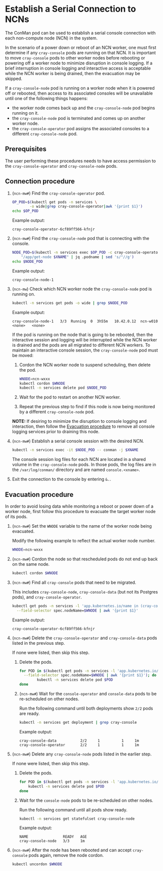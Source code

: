 # Establish a Serial Connection to NCNs

The ConMan pod can be used to establish a serial console connection with each non-compute node (NCN) in the system.

In the scenario of a power down or reboot of an NCN worker, one must first determine if any `cray-console` pods
are running on that NCN. It is important to move `cray-console` pods to other worker nodes before rebooting or
powering off a worker node to minimize disruption in console logging. If a brief interruption in console logging
and interactive access is acceptable while the NCN worker is being drained, then the evacuation may be skipped.

If a `cray-console-node` pod is running on a worker node when it is powered off or rebooted, then access to its
associated consoles will be unavailable until one of the following things happens:

* the worker node comes back up and the `cray-console-node` pod begins running on it.
* the `cray-console-node` pod is terminated and comes up on another worker node.
* the `cray-console-operator` pod assigns the associated consoles to a different `cray-console-node` pod.

## Prerequisites

The user performing these procedures needs to have access permission to the `cray-console-operator` and `cray-console-node` pods.

## Connection procedure

1. (`ncn-mw#`) Find the `cray-console-operator` pod.

    ```bash
    OP_POD=$(kubectl get pods -n services \
            -o wide|grep cray-console-operator|awk '{print $1}')
    echo $OP_POD
    ```

    Example output:

    ```text
    cray-console-operator-6cf89ff566-kfnjr
    ```

1. (`ncn-mw#`) Find the `cray-console-node` pod that is connecting with the console.

    ```bash
    NODE_POD=$(kubectl -n services exec $OP_POD -c cray-console-operator -- sh -c \
        "/app/get-node $XNAME" | jq .podname | sed 's/"//g')
    echo $NODE_POD
    ```

    Example output:

    ```text
    cray-console-node-1
    ```

1. (`ncn-mw`) Check which NCN worker node the `cray-console-node` pod is running on.

    ```bash
    kubectl -n services get pods -o wide | grep $NODE_POD
    ```

    Example output:

    ```text
    cray-console-node-1   3/3  Running  0  3h55m   10.42.0.12  ncn-w010   <none>   <none>
    ```

    If the pod is running on the node that is going to be rebooted, then the interactive session
    and logging will be interrupted while the NCN worker is drained and the pods are all
    migrated to different NCN workers. To maintain an interactive console session, the
    `cray-console-node` pod must be moved:

    1. Cordon the NCN worker node to suspend scheduling, then delete the pod.

        ```bash
        WNODE=ncn-wxxx
        kubectl cordon $WNODE
        kubectl -n services delete pod $NODE_POD
        ```

    1. Wait for the pod to restart on another NCN worker.

    1. Repeat the previous step to find if this node is now being monitored by a different `cray-console-node` pod.

    **NOTE:** If desiring to minimize the disruption to console logging and interaction, 
    then follow the [Evacuation procedure](#evacuation-procedure) to remove all console
    logging services prior to draining this node.

1. (`ncn-mw#`) Establish a serial console session with the desired NCN.

    ```bash
    kubectl -n services exec -it $NODE_POD -- conman -j $XNAME
    ```

    The console session log files for each NCN are located in a shared volume in the `cray-console-node` pods.
    In those pods, the log files are in the `/var/log/conman/` directory and are named `console.<xname>`.

1. Exit the connection to the console by entering `&.`.

## Evacuation procedure

In order to avoid losing data while monitoring a reboot or power down of a worker node,
first follow this procedure to evacuate the target worker node of its pods.

1. (`ncn-mw#`) Set the `WNODE` variable to the name of the worker node being evacuated.

    Modify the following example to reflect the actual worker node number.

    ```bash
    WNODE=ncn-wxxx
    ```

1. (`ncn-mw#`) Cordon the node so that rescheduled pods do not end up back on the same node.

    ```bash
    kubectl cordon $WNODE
    ```

1. (`ncn-mw#`) Find all `cray-console` pods that need to be migrated.

    This includes `cray-console-node`, `cray-console-data` (but not its Postgres pods), and `cray-console-operator`.

    ```bash
    kubectl get pods -n services -l 'app.kubernetes.io/name in (cray-console-node, cray-console-data, cray-console-operator)' \
      --field-selector spec.nodeName=$WNODE | awk '{print $1}'
    ```

    Example output:

    ```text
    cray-console-operator-6cf89ff566-kfnjr
    ```

1. (`ncn-mw#`) Delete the `cray-console-operator` and `cray-console-data` pods listed in the previous step.

    If none were listed, then skip this step.

    1. Delete the pods.

        ```bash
        for POD in $(kubectl get pods -n services -l 'app.kubernetes.io/name in (cray-console-data, cray-console-operator)' \
          --field-selector spec.nodeName=$WNODE | awk '{print $1}'); do
                kubectl -n services delete pod $POD
        done
        ```

    1. (`ncn-mw#`) Wait for the `console-operator` and `console-data` pods to be re-scheduled on other nodes.

        Run the following command until both deployments show `2/2` pods are ready.

        ```bash
        kubectl -n services get deployment | grep cray-console
        ```

        Example output:

        ```text
        cray-console-data           2/2     1          1     1m
        cray-console-operator       2/2     1          1     1m
        ```

1. (`ncn-mw#`) Delete any `cray-console-node` pods listed in the earlier step.

    If none were listed, then skip this step.

    1. Delete the pods.

        ```bash
        for POD in $(kubectl get pods -n services -l 'app.kubernetes.io/name=cray-console-node' --field-selector spec.nodeName=$WNODE | awk '{print $1}'); do
            kubectl -n services delete pod $POD
        done
        ```

    1. Wait for the `console-node` pods to be re-scheduled on other nodes.

        Run the following command until all pods show ready.

        ```bash
        kubectl -n services get statefulset cray-console-node
        ```

        Example output:

        ```text
        NAME                READY   AGE
        cray-console-node   3/3     1m
        ```

1. (`ncn-mw#`) After the node has been rebooted and can accept `cray-console` pods again, remove the node cordon.

    ```bash
    kubectl uncordon $WNODE
    ```
